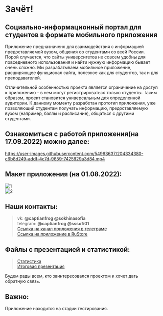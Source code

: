 # Зачёт!
## Социально-информационный портал для студентов в формате мобильного приложения  

Приложение предназначено для взаимодействия с информацией предоставляемой вузом, общения со студентами со всей России.  
Порой случается, что сайты университетов не совсем удобны для повседневного использования и найти нужную информацию бывает очень сложно. Мы разрабатываем мобильное приложение, расширяющее функционал сайта, полезное как для студентов, так и для преподавателей.   

Отличительной особенностью проекта является ограничение на доступ к приложению - в нем могут регистрироваться только студенты. Таким образом, проект становится универсальным для определенной аудитории. К данному моменту разработан прототип приложения, уже позволяющий студентам получать информацию, предоставляемую вузом (например, баллы и расписание), общаться с другими студентами.  

## Ознакомиться с работой приложения(на 17.09.2022) можно далее:  

https://user-images.githubusercontent.com/54963637/204334380-c6b8d249-addf-4c7d-9659-7425829a3d84.mp4
  
## Макет приложения (на 01.08.2022):  
![1](https://user-images.githubusercontent.com/54963637/207435512-bdc2755e-b7ab-4989-8a43-d2485dfcd3c2.png)  
![2](https://user-images.githubusercontent.com/54963637/207435519-446ad3a3-a800-446d-aceb-87d92117911a.png)  

## Наши контакты:  
> vk: **@captianfrog @sokhinasofia**  
> telegram: **@captianfrog @sssofi01**  
> [Ссылка на канал приложения в телеграме](https://t.me/zacheet)  
> [Ссылка на приложение в RuStore](https://apps.rustore.ru/app/com.oneseed.zachet) 

## Файлы с презентацией и статистикой:  
> [Статистика](https://github.com/BadLog1n/zachet/files/10221536/default.xlsx)  
> [Итоговая презентация](https://github.com/BadLog1n/zachet/files/10221537/pdf.pdf) 

Будем рады всем, кто заинтересовался проектом и хочет дать обратную связь.  

## Важно: 
Приложение находится на стадии тестирования. 
